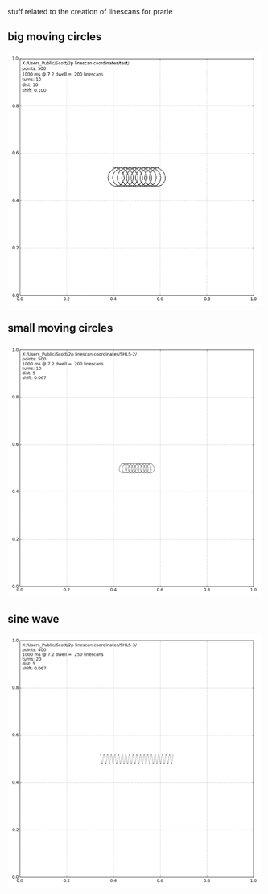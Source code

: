 stuff related to the creation of linescans for prarie

## big moving circles
![](coords1.png)
## small moving circles
![](coords2.png)
## sine wave
![](coords3.png)
